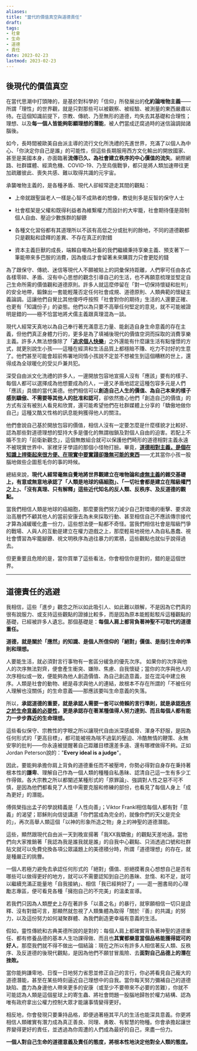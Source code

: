 ```yaml
---
aliases: 
title: "當代的價值真空與道德責任"
draft: 
tags: 
- 社會
- 生命
- 道德
- 責任
date: 2023-02-23
lastmod: 2023-02-23
---
```

## 後現代的價值真空

在當代思潮中打頭陣的，是基於對科學的「信仰」所發展出的**化約論唯物主義**——所謂「理性」的世界觀，就是只對那些可以被觀察、被經驗、被測量的東西嚴肅以待。在這個知識前提下，宗教、傳統、乃至無形的道德，均失去其基礎和合理性；理想、以及**每一個人皆能夠彰顯理想的潛能**，被人們當成迂腐過時的迷信論調拋諸腦後。

如今，長時間被歐美自由派主導的流行文化所洗禮的先進世界，充滿了以個人為中心、「你決定你自己是誰」的可能性，但這些長期服用西方文化輸出的開放國家、甚至是美國本身，亦面臨著**流傳已久、為社會建立秩序的中心價值的流失**。網際網路、社群媒體、經濟危機、COVID-19、乃至烏俄戰爭，都只是將人類加速帶往更加疏離彼此、喪失共感、難以取得共識的元宇宙。

承襲唯物主義的，是各種矛盾、現代人卻經常遊走其間的觀點：

-   上帝就跟聖誕老人一樣是心智不成熟者的想像，教徒則多是反智的保守人士

-   社會框架是父權和既得利益者為維繫權力而設計的大牢籠，社會期待僅是箝制個人自由、壓迫少數族群的腳鐐

-   各種文化習俗都有其道理所以不該有高低之分或批判的餘地，不同的道德觀都只是觀點和詮釋的差異、不存在真正的對錯

-   資本主義巨獸的成長，端賴自嘲為社畜的我們繼續秉持享樂主義、預支著下一筆能帶來多巴胺的消費，因為傻瓜才會留著未來購買力只會更貶的錢

為了跟保守、傳統、迷信等現代人不願被貼上的詞彙保持距離，人們寧可任由各式各樣零碎、矛盾、沒有中心思想的觀念引導自己的生活，也不再願意梳理並堅定自己生命所需的價值觀和道德原則。許多人就這麼停留在「對一切保持懷疑和批判」的安全地帶，鍛鍊出一套能輕蔑否定任何社會成規、道德原則、人類典範的懷疑主義論調。這讓他們自覺比其他傻呼呼按照「社會對你的期待」生活的人還要正確、也更有「知識份子」的姿態。他們以為只要不高舉任何堅定的意見，就不可能被證明是錯的——極不恰當地將犬儒主義跟真理混為一談。

現代人經常天真地以為自己奉行著充滿意志力量、能創造自身生命意義的存在主義，但他們真正身體力行的，更多是為了填補後現代的價值空洞而採取的消費享樂主義。許多人無法想像除了「**[追求個人快樂](https://twitter.com/dans_huang/status/1571497515060699137?s=20)**」之外還能有什麼讓生活有點憧憬的方式，就更別說生小孩——這種在經濟和生活品質上都穩賠不賺、吃力不討好的生意了。他們甚至可能會超前佈署地同情小孩說不定並不想被生到這個糟糕的世上，還得成為全球暖化的受災戶兼共犯。

深受自由派文化洗禮的許多人，一邊開放包容地宣揚人沒有「應該」要有的樣子、每個人都可以選擇成為他想要成為的人，一邊又矛盾地認定這種包容多元是人們「應該」具備的當代美德。他們相信可以**創造自己人生的價值、為自己本來的樣子感到驕傲、不需要等其他人的批准和認可**，卻依然擔心他們「創造自己的價值」的方式有沒有被別人看見和欣賞，還可能希望他們在社群媒體上分享的「驕傲地做你自己」這種又酷又性格的訊息能夠獲得他人的關注。

他們會說自己基於開放包容的價值，相信人沒有一定要怎麼是什麼樣貌才比較好、認為那些對道德理想的堅持大多是僵化的無謂枷鎖及對個人自由的迫害。若配上不婚不生的「前衛新觀念」，這個無敵組合就可以保護他們畸形的道德相對主義永遠不被現實世界中、家裡牙牙學語的那個小怪物打臉。畢竟，**[道德相對主義，是個在知識上捍衛起來很方便、在現實中要實踐卻幾無可能的東西](「價值階級」之於個人和社會.md)**——尤其當你小孩一股腦地做些企圖惹毛你的事的時候。

總結來說，**現代人經常毫無自覺地將世界觀建立在唯物論和[虛無主義](「樂觀虛無主義」與生命意義)的雜交基礎上，有意或無意地承認了「人類是地球的癌細胞」、「一切社會都是建立在階級權鬥之上」、「沒有真理、只有解釋」這些近代知名的反人類、反秩序、及反道德的觀點。**

當我們相信人類是地球的癌細胞，那麼要我們努力減少自己對環境的衝擊、要求政治高層們不顧其他人的當前安康去為未來採取行動、甚至相信自己不應該傳宗接代才算為減緩暖化盡一份力，這些想法便一點都不奇怪。當我們相信社會是階級鬥爭的戰場、人與人的互動是建立在權力遊戲之上，那麼輕易地視他人為自私愚蠢、視社會慣習為牢籠腳鐐、視文明秩序為過往暴力的累積，這些觀點也就似乎說得過去。

但更重要且危險的是，當你買單了這些看法，你會相信你是對的，錯的是這個世界。

---

## 道德責任的逃避

我相信，這些「進步」觀念之所以如此吸引人、如此難以辯解，不是因為它們真的很有說服力、或支持這些觀點的證據比較多，而是因為原本能輕鬆駁斥這種觀點的基礎，已經被許多人遺忘。那個基礎是：**每個人肩上都背負著神聖不可取代的道德重任。**

**道德，就是關於「應然」的知識、是個人所信仰的「絕對」價值、是指引生命的準則和理想。**

人要能生活，就必須對言行事物有一套區分緩急的優先次序。 如果你的次序與他人的次序無法對齊，便會產生衝突、嫌隙、焦慮、自我懷疑；當你的次序與他人的次序相似或一致，便能夠為他人創造價值、為自己創造意義，並在混沌中建立秩序。人類是社會的動物、總是尋求與他人的連結，故根本不存在所謂的「不被任何人理解也沒關係」的生命意義——那應該要叫生命意義的失落。

所以，**承認道德的重要，就是承認人需要一套可以倚賴的言行準則，就是承認[秩序之於生命意義的必要性](秩序是靈魂的第一需要)，更是承認存在著某種值得人努力達到、而且每個人都有能力一步步靠近的生命理想。**

這些看似保守、宗教性的字眼之所以讓現代自由派深感威脅、渾身不舒服，是因為任何形式的「更高目標」，都可能被視為喘不過氣的壓迫、冷酷無情的鞭策、永無安寧的批判——你永遠被提醒著自己距離目標還差多遠、還有哪裡做得不夠。正如Jordan Peterson說的："**Every ideal is a judge**"。

因此，要能夠承擔你肩上背負的道德重任而不被壓垮，你勢必得對自身存在秉持著根本性的**謙卑**、理解自己作為一個人類的種種自私愚昧、認清自己這一生有多少工作得做。各大宗教之所以都闡述某種形式的「原罪論」、強調對人性之惡不可不慎，是因為他們都看見了人性中需要克服和修練的部份，也看見了每個人身上「成為更好」的潛能。

傅佩榮指出孟子的學說精義是「人性向善」；Viktor Frankl相信每個人都有對「意義」的渴望；耶穌則向信徒講道「你們當成為完全的，就像你們的天父是完全的」，再次高舉人類這個「以神的形象所造之物」身上的神聖的道德潛能。

這些，顯然跟現代自由派一天到晚宣揚著「我XX我驕傲」的觀點天差地遠。當他們向大家推銷著「我認為我是誰我就是誰」的自我中心觀點、只消透過口號和社群貼文就可以免費兌換各項公眾議題上的美德積分時，所謂「道德理想」的存在，就是種嚴正的挑釁。

一個人若極力避免去承認任何形式的「絕對」價值、拒絕摸著良心想想自己是否有哪些可以做得更好的地方，就可以不需要認知到自己的愚昧、怠惰、和不足，就可以繼續充滿正能量地「自我接納」、相信「我已經夠好了」——逛一圈書局的心理勵志專區，便可看見各種「擁抱自己的不完美」的溫柔宣導。

若我們只因為人類歷史上存在著許多「以善之名」的暴行，就寧願相信一切只是詮釋、沒有對錯可言，那顯然就忽視了人類集體為取得「關於『善』的共識」的努力，以及這份努力如何凝聚群體、為我們創造更幸福有意義的生活。

假如，靈性傳統和古典美德所說的是對的：每個人肩上都確實背負著神聖的道德重任、都有修養品德的基本人生功課得做、而且也**其實都樂意當個品格能獲得認可的好人**，那麼我們就不得不做出一個結論：現在之所以有許多人相信著反人類、反秩序、及反道德的後現代觀點，是因為他們不願甘冒風險、去**面對自己品德上的潛在挫敗。**

當你能夠謙卑地、日復一日地努力省思並修正自己的言行，你必將看見自己龐大的道德潛能，甚至在某些時刻逼近自己理想中的自我。當你每天努力彌補自己的道德缺陷、盡力為身邊他人帶來更多的安康（或至少不要帶來不必要的苦難），你就不可能認為人類是這個星球上的寄生蟲、將社會問題一股腦地歸咎於權力結構、認為唯有政府拿出公權力控制大眾才能讓事情變得更好。

相反地，你會發現只要秉持品格，即便過著極其平凡的生活也能深具意義。你更將相信人類確實有潛力成為真正善良、同理、勇敢、有智慧的物種。你會承擔起讓世界變得更好的責任，並透過為你周遭的人們成為最好的自己，來盡一份力。

**一個人對自己生命的道德意義及責任的態度，將根本性地決定他對全人類的態度。**
